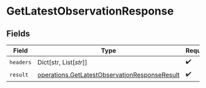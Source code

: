# GetLatestObservationResponse


## Fields

| Field                                                                                                          | Type                                                                                                           | Required                                                                                                       | Description                                                                                                    |
| -------------------------------------------------------------------------------------------------------------- | -------------------------------------------------------------------------------------------------------------- | -------------------------------------------------------------------------------------------------------------- | -------------------------------------------------------------------------------------------------------------- |
| `headers`                                                                                                      | Dict[str, List[*str*]]                                                                                         | :heavy_check_mark:                                                                                             | N/A                                                                                                            |
| `result`                                                                                                       | [operations.GetLatestObservationResponseResult](../../models/operations/getlatestobservationresponseresult.md) | :heavy_check_mark:                                                                                             | N/A                                                                                                            |